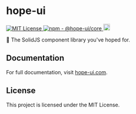 # hope-ui

<p>
  <a href="LICENSE.md">
    <img src="https://img.shields.io/github/license/hope-ui/hope-ui" alt="MIT License"/>
  </a>
  <a href="https://www.npmjs.com/package/@hope-ui/core">
    <img src="https://img.shields.io/npm/v/@hope-ui/core" alt="npm - @hope-ui/core"/>
  </a>
  <a href="https://www.npmjs.com/package/@hope-ui/core">
    <img src="https://img.shields.io/npm/dm/@hope-ui/core.svg" alt="npm - downloads" height="18">
  </a>
</p>

🤞 The SolidJS component library you've hoped for.

## Documentation

For full documentation, visit [hope-ui.com](https://hope-ui.com/).

## License

This project is licensed under the MIT License.
